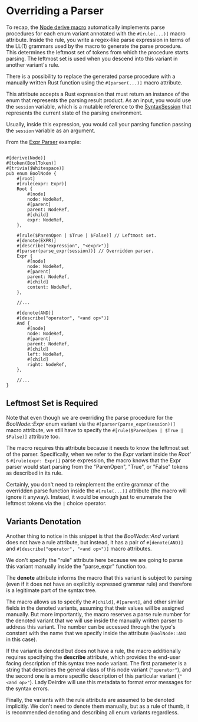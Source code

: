 <!------------------------------------------------------------------------------
  This file is a part of the "Lady Deirdre" work,
  a compiler front-end foundation technology.

  This work is proprietary software with source-available code.

  To copy, use, distribute, and contribute to this work, you must agree to
  the terms of the General License Agreement:

  https://github.com/Eliah-Lakhin/lady-deirdre/blob/master/EULA.md.

  The agreement grants you a Commercial-Limited License that gives you
  the right to use my work in non-commercial and limited commercial products
  with a total gross revenue cap. To remove this commercial limit for one of
  your products, you must acquire an Unrestricted Commercial License.

  If you contribute to the source code, documentation, or related materials
  of this work, you must assign these changes to me. Contributions are
  governed by the "Derivative Work" section of the General License
  Agreement.

  Copying the work in parts is strictly forbidden, except as permitted under
  the terms of the General License Agreement.

  If you do not or cannot agree to the terms of this Agreement,
  do not use this work.

  This work is provided "as is" without any warranties, express or implied,
  except to the extent that such disclaimers are held to be legally invalid.

  Copyright (c) 2024 Ilya Lakhin (Илья Александрович Лахин).
  All rights reserved.
------------------------------------------------------------------------------->

# Overriding a Parser

To recap,
the [Node derive macro](https://docs.rs/lady-deirdre/2.0.1/lady_deirdre/syntax/derive.Node.html)
automatically implements parse procedures for each enum variant annotated with
the `#[rule(...)]` macro attribute. Inside the rule, you write a regex-like
parse expression in terms of the LL(1) grammars used by the macro to generate
the parse procedure. This determines the leftmost set of tokens from which
the procedure starts parsing. The leftmost set is used when you descend into
this variant in another variant's rule.

There is a possibility to replace the generated parse procedure with a manually
written Rust function using the `#[parser(...)]` macro attribute.

This attribute accepts a Rust expression that must return an instance of the
enum that represents the parsing result product. As an input, you would use
the `session` variable, which is a mutable reference to
the [SyntaxSession](https://docs.rs/lady-deirdre/2.0.1/lady_deirdre/syntax/trait.SyntaxSession.html)
that represents the current state of the parsing environment.

Usually, inside this expression, you would call your parsing function passing
the `session` variable as an argument.

From the [Expr Parser](https://github.com/Eliah-Lakhin/lady-deirdre/blob/1f4ecdac2a1d8c73e6d94909fb0c7fcd04d31fc0/work/crates/examples/src/expr_parser/syntax.rs#L57) example:

```rust,noplayground

#[derive(Node)]
#[token(BoolToken)]
#[trivia($Whitespace)]
pub enum BoolNode {
    #[root]
    #[rule(expr: Expr)]
    Root {
        #[node]
        node: NodeRef,
        #[parent]
        parent: NodeRef,
        #[child]
        expr: NodeRef,
    },

    #[rule($ParenOpen | $True | $False)] // Leftmost set.
    #[denote(EXPR)]
    #[describe("expression", "<expr>")]
    #[parser(parse_expr(session))] // Overridden parser.
    Expr {
        #[node]
        node: NodeRef,
        #[parent]
        parent: NodeRef,
        #[child]
        content: NodeRef,
    },
    
    //...
    
    #[denote(AND)]
    #[describe("operator", "<and op>")]
    And {
        #[node]
        node: NodeRef,
        #[parent]
        parent: NodeRef,
        #[child]
        left: NodeRef,
        #[child]
        right: NodeRef,
    },
    
    //...
}
```

## Leftmost Set is Required

Note that even though we are overriding the parse procedure for the
*BoolNode::Expr* enum variant via the `#[parser(parse_expr(session))]` macro
attribute, we still have to specify the `#[rule($ParenOpen | $True | $False)]`
attribute too.

The macro requires this attribute because it needs to know the leftmost set of
the parser. Specifically, when we refer to the *Expr* variant inside the
*Root*' s `#[rule(expr: Expr)]` parse expression, the macro knows that the Expr
parser would start parsing from the "ParenOpen", "True", or "False" tokens as
described in its rule.

Certainly, you don't need to reimplement the entire grammar of the overridden
parse function inside the `#[rule(...)]` attribute (the macro will ignore it
anyway). Instead, it would be enough just to enumerate the leftmost tokens via
the `|` choice operator.

## Variants Denotation

Another thing to notice in this snippet is that the *BoolNode::And* variant does
not have a rule attribute, but instead, it has a pair of `#[denote(AND)]`
and `#[describe("operator", "<and op>")]` macro attributes.

We don't specify the "rule" attribute here because we are going to parse this
variant manually inside the "parse_expr" function too.

The **denote** attribute informs the macro that this variant is subject to
parsing (even if it does not have an explicitly expressed grammar rule) and
therefore is a legitimate part of the syntax tree.

The macro allows us to specify the `#[child]`, `#[parent]`, and other similar
fields in the denoted variants, assuming that their values will be assigned
manually. But more importantly, the macro reserves a parse rule number for the
denoted variant that we will use inside the manually written parser to address
this variant. The number can be accessed through the type's constant with the
name that we specify inside the attribute (`BoolNode::AND` in this case).

If the variant is denoted but does not have a rule, the macro additionally
requires specifying the **describe** attribute, which provides the end-user
facing description of this syntax tree node variant. The first parameter is a
string that describes the general class of this node variant (`"operator"`), and
the second one is a more specific description of this particular
variant (`"<and op>"`). Lady Deirdre will use this metadata to format error
messages for the syntax errors.

Finally, the variants with the rule attribute are assumed to be denoted
implicitly. We don't need to denote them manually, but as a rule of thumb, it is
recommended denoting and describing all enum variants regardless.
